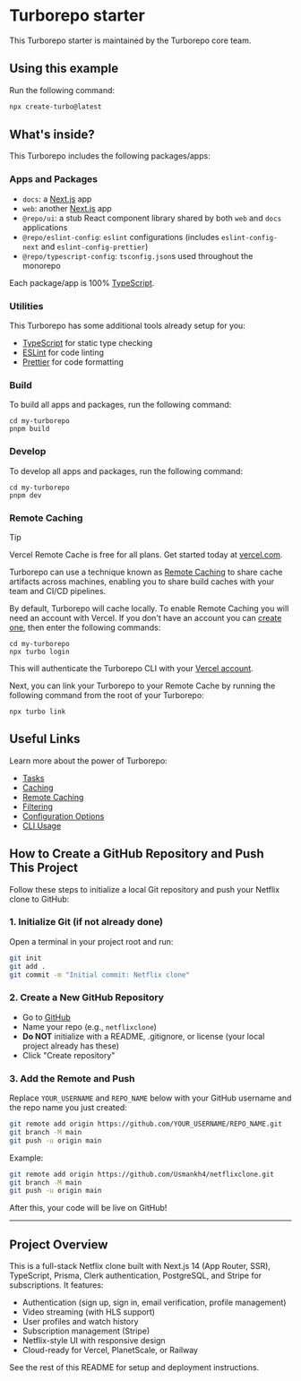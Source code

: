 # Turborepo starter

This Turborepo starter is maintained by the Turborepo core team.

## Using this example

Run the following command:

```sh
npx create-turbo@latest
```

## What's inside?

This Turborepo includes the following packages/apps:

### Apps and Packages

- `docs`: a [Next.js](https://nextjs.org/) app
- `web`: another [Next.js](https://nextjs.org/) app
- `@repo/ui`: a stub React component library shared by both `web` and `docs` applications
- `@repo/eslint-config`: `eslint` configurations (includes `eslint-config-next` and `eslint-config-prettier`)
- `@repo/typescript-config`: `tsconfig.json`s used throughout the monorepo

Each package/app is 100% [TypeScript](https://www.typescriptlang.org/).

### Utilities

This Turborepo has some additional tools already setup for you:

- [TypeScript](https://www.typescriptlang.org/) for static type checking
- [ESLint](https://eslint.org/) for code linting
- [Prettier](https://prettier.io) for code formatting

### Build

To build all apps and packages, run the following command:

```
cd my-turborepo
pnpm build
```

### Develop

To develop all apps and packages, run the following command:

```
cd my-turborepo
pnpm dev
```

### Remote Caching

> [!TIP]
> Vercel Remote Cache is free for all plans. Get started today at [vercel.com](https://vercel.com/signup?/signup?utm_source=remote-cache-sdk&utm_campaign=free_remote_cache).

Turborepo can use a technique known as [Remote Caching](https://turbo.build/repo/docs/core-concepts/remote-caching) to share cache artifacts across machines, enabling you to share build caches with your team and CI/CD pipelines.

By default, Turborepo will cache locally. To enable Remote Caching you will need an account with Vercel. If you don't have an account you can [create one](https://vercel.com/signup?utm_source=turborepo-examples), then enter the following commands:

```
cd my-turborepo
npx turbo login
```

This will authenticate the Turborepo CLI with your [Vercel account](https://vercel.com/docs/concepts/personal-accounts/overview).

Next, you can link your Turborepo to your Remote Cache by running the following command from the root of your Turborepo:

```
npx turbo link
```

## Useful Links

Learn more about the power of Turborepo:

- [Tasks](https://turbo.build/repo/docs/core-concepts/monorepos/running-tasks)
- [Caching](https://turbo.build/repo/docs/core-concepts/caching)
- [Remote Caching](https://turbo.build/repo/docs/core-concepts/remote-caching)
- [Filtering](https://turbo.build/repo/docs/core-concepts/monorepos/filtering)
- [Configuration Options](https://turbo.build/repo/docs/reference/configuration)
- [CLI Usage](https://turbo.build/repo/docs/reference/command-line-reference)

## How to Create a GitHub Repository and Push This Project

Follow these steps to initialize a local Git repository and push your Netflix clone to GitHub:

### 1. Initialize Git (if not already done)

Open a terminal in your project root and run:

```sh
git init
git add .
git commit -m "Initial commit: Netflix clone"
```

### 2. Create a New GitHub Repository

- Go to [GitHub](https://github.com/new)
- Name your repo (e.g., `netflixclone`)
- **Do NOT** initialize with a README, .gitignore, or license (your local project already has these)
- Click "Create repository"

### 3. Add the Remote and Push

Replace `YOUR_USERNAME` and `REPO_NAME` below with your GitHub username and the repo name you just created:

```sh
git remote add origin https://github.com/YOUR_USERNAME/REPO_NAME.git
git branch -M main
git push -u origin main
```

Example:
```sh
git remote add origin https://github.com/Usmankh4/netflixclone.git
git branch -M main
git push -u origin main
```

After this, your code will be live on GitHub!

---

## Project Overview

This is a full-stack Netflix clone built with Next.js 14 (App Router, SSR), TypeScript, Prisma, Clerk authentication, PostgreSQL, and Stripe for subscriptions. It features:

- Authentication (sign up, sign in, email verification, profile management)
- Video streaming (with HLS support)
- User profiles and watch history
- Subscription management (Stripe)
- Netflix-style UI with responsive design
- Cloud-ready for Vercel, PlanetScale, or Railway

See the rest of this README for setup and deployment instructions.
